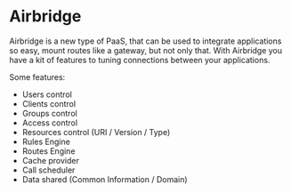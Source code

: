 Airbridge
=========

Airbridge is a new type of PaaS, that can be used to integrate applications 
so easy, mount routes like a gateway, but not only that. With Airbridge you 
have a kit of features to tuning connections between your applications.

Some features:
* Users control
* Clients control
* Groups control
* Access control
* Resources control (URI / Version / Type)
* Rules Engine
* Routes Engine 
* Cache provider
* Call scheduler
* Data shared (Common Information / Domain)

